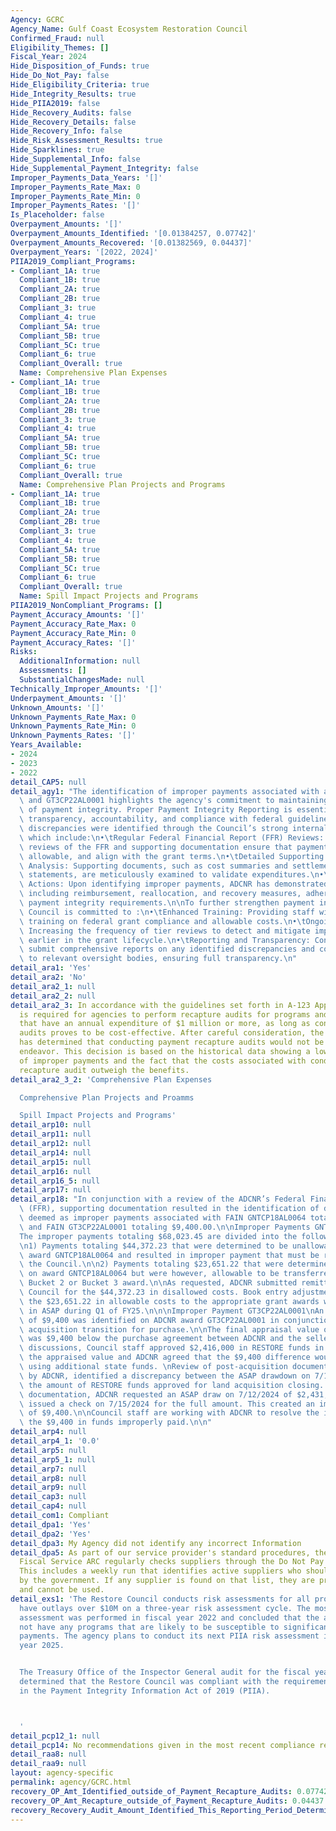 ```yaml
---
Agency: GCRC
Agency_Name: Gulf Coast Ecosystem Restoration Council
Confirmed_Fraud: null
Eligibility_Themes: []
Fiscal_Year: 2024
Hide_Disposition_of_Funds: true
Hide_Do_Not_Pay: false
Hide_Eligibility_Criteria: true
Hide_Integrity_Results: true
Hide_PIIA2019: false
Hide_Recovery_Audits: false
Hide_Recovery_Details: false
Hide_Recovery_Info: false
Hide_Risk_Assessment_Results: true
Hide_Sparklines: true
Hide_Supplemental_Info: false
Hide_Supplemental_Payment_Integrity: false
Improper_Payments_Data_Years: '[]'
Improper_Payments_Rate_Max: 0
Improper_Payments_Rate_Min: 0
Improper_Payments_Rates: '[]'
Is_Placeholder: false
Overpayment_Amounts: '[]'
Overpayment_Amounts_Identified: '[0.01384257, 0.07742]'
Overpayment_Amounts_Recovered: '[0.01382569, 0.04437]'
Overpayment_Years: '[2022, 2024]'
PIIA2019_Compliant_Programs:
- Compliant_1A: true
  Compliant_1B: true
  Compliant_2A: true
  Compliant_2B: true
  Compliant_3: true
  Compliant_4: true
  Compliant_5A: true
  Compliant_5B: true
  Compliant_5C: true
  Compliant_6: true
  Compliant_Overall: true
  Name: Comprehensive Plan Expenses
- Compliant_1A: true
  Compliant_1B: true
  Compliant_2A: true
  Compliant_2B: true
  Compliant_3: true
  Compliant_4: true
  Compliant_5A: true
  Compliant_5B: true
  Compliant_5C: true
  Compliant_6: true
  Compliant_Overall: true
  Name: Comprehensive Plan Projects and Programs
- Compliant_1A: true
  Compliant_1B: true
  Compliant_2A: true
  Compliant_2B: true
  Compliant_3: true
  Compliant_4: true
  Compliant_5A: true
  Compliant_5B: true
  Compliant_5C: true
  Compliant_6: true
  Compliant_Overall: true
  Name: Spill Impact Projects and Programs
PIIA2019_NonCompliant_Programs: []
Payment_Accuracy_Amounts: '[]'
Payment_Accuracy_Rate_Max: 0
Payment_Accuracy_Rate_Min: 0
Payment_Accuracy_Rates: '[]'
Risks:
  AdditionalInformation: null
  Assessments: []
  SubstantialChangesMade: null
Technically_Improper_Amounts: '[]'
Underpayment_Amounts: '[]'
Unknown_Amounts: '[]'
Unknown_Payments_Rate_Max: 0
Unknown_Payments_Rate_Min: 0
Unknown_Payments_Rates: '[]'
Years_Available:
- 2024
- 2023
- 2022
detail_CAP5: null
detail_agy1: "The identification of improper payments associated with awards GNTCP18AL0064\
  \ and GT3CP22AL0001 highlights the agency's commitment to maintaining rigorous standards\
  \ of payment integrity. Proper Payment Integrity Reporting is essential to uphold\
  \ transparency, accountability, and compliance with federal guidelines.\n\nThese\
  \ discrepancies were identified through the Council’s strong internal control mechanisms,\
  \ which include:\n•\tRegular Federal Financial Report (FFR) Reviews: Comprehensive\
  \ reviews of the FFR and supporting documentation ensure that payments are accurate,\
  \ allowable, and align with the grant terms.\n•\tDetailed Supporting Documentation\
  \ Analysis: Supporting documents, such as cost summaries and settlement closing\
  \ statements, are meticulously examined to validate expenditures.\n•\tPrompt Corrective\
  \ Actions: Upon identifying improper payments, ADCNR has demonstrated a swift response,\
  \ including reimbursement, reallocation, and recovery measures, adhering to federal\
  \ payment integrity requirements.\n\nTo further strengthen payment integrity, the\
  \ Council is committed to :\n•\tEnhanced Training: Providing staff with additional\
  \ training on federal grant compliance and allowable costs.\n•\tOngoing Monitoring:\
  \ Increasing the frequency of tier reviews to detect and mitigate improper payments\
  \ earlier in the grant lifecycle.\n•\tReporting and Transparency: Continuing to\
  \ submit comprehensive reports on any identified discrepancies and corrective actions\
  \ to relevant oversight bodies, ensuring full transparency.\n"
detail_ara1: 'Yes'
detail_ara2: 'No'
detail_ara2_1: null
detail_ara2_2: null
detail_ara2_3: In accordance with the guidelines set forth in A-123 Appendix C, it
  is required for agencies to perform recapture audits for programs and activities
  that have an annual expenditure of $1 million or more, as long as conducting such
  audits proves to be cost-effective. After careful consideration, the Restore Council
  has determined that conducting payment recapture audits would not be a cost-effective
  endeavor. This decision is based on the historical data showing a low occurrence
  of improper payments and the fact that the costs associated with conducting a formal
  recapture audit outweigh the benefits.
detail_ara2_3_2: 'Comprehensive Plan Expenses

  Comprehensive Plan Projects and Proamms

  Spill Impact Projects and Programs'
detail_arp10: null
detail_arp11: null
detail_arp12: null
detail_arp14: null
detail_arp15: null
detail_arp16: null
detail_arp16_5: null
detail_arp17: null
detail_arp18: "In conjunction with a review of the ADCNR’s Federal Financial Report\
  \ (FFR), supporting documentation resulted in the identification of disallowed costs,\
  \ deemed as improper payments associated with FAIN GNTCP18AL0064 totaling $68,023.45,\
  \ and FAIN GT3CP22AL0001 totaling $9,400.00.\n\nImproper Payments GNTCP18AL0064\n\
  The improper payments totaling $68,023.45 are divided into the following two categories:\n\
  \n1) Payments totaling $44,372.23 that were determined to be unallowable costs on\
  \ award GNTCP18AL0064 and resulted in improper payment that must be reimbursed to\
  \ the Council.\n\n2) Payments totaling $23,651.22 that were determined to be unallowable\
  \ on award GNTCP18AL0064 but were however, allowable to be transferred to a different\
  \ Bucket 2 or Bucket 3 award.\n\nAs requested, ADCNR submitted remittance to the\
  \ Council for the $44,372.23 in disallowed costs. Book entry adjustments to transfer\
  \ the $23,651.22 in allowable costs to the appropriate grant awards will be conducted\
  \ in ASAP during Q1 of FY25.\n\n\nImproper Payment GT3CP22AL0001\nAn improper payment\
  \ of $9,400 was identified on ADCNR award GT3CP22AL0001 in conjunction with a land\
  \ acquisition transition for purchase.\n\nThe final appraisal value of $2,416,000\
  \ was $9,400 below the purchase agreement between ADCNR and the seller. During pre-acquisition\
  \ discussions, Council staff approved $2,416,000 in RESTORE funds in alignment with\
  \ the appraised value and ADCNR agreed that the $9,400 difference would be paid\
  \ using additional state funds. \nReview of post-acquisition documentation provided\
  \ by ADCNR, identified a discrepancy between the ASAP drawdown on 7/12/2024 and\
  \ the amount of RESTORE funds approved for land acquisition closing. Based on the\
  \ documentation, ADCNR requested an ASAP draw on 7/12/2024 of $2,431,583.52 and\
  \ issued a check on 7/15/2024 for the full amount. This created an improper payment\
  \ of $9,400.\n\nCouncil staff are working with ADCNR to resolve the issue and recover\
  \ the $9,400 in funds improperly paid.\n\n"
detail_arp4: null
detail_arp4_1: '0.0'
detail_arp5: null
detail_arp5_1: null
detail_arp7: null
detail_arp8: null
detail_arp9: null
detail_cap3: null
detail_cap4: null
detail_com1: Compliant
detail_dpa1: 'Yes'
detail_dpa2: 'Yes'
detail_dpa3: My Agency did not identify any incorrect Information
detail_dpa5: As part of our service provider's standard procedures, the Bureau of
  Fiscal Service ARC regularly checks suppliers through the Do Not Pay (DNP) portal.
  This includes a weekly run that identifies active suppliers who should not be paid
  by the government. If any supplier is found on that list, they are promptly deactivated
  and cannot be used.
detail_exs1: 'The Restore Council conducts risk assessments for all programs that
  have outlays over $10M on a three-year risk assessment cycle. The most recent risk
  assessment was performed in fiscal year 2022 and concluded that the agency does
  not have any programs that are likely to be susceptible to significant improper
  payments. The agency plans to conduct its next PIIA risk assessment in the fiscal
  year 2025.


  The Treasury Office of the Inspector General audit for the fiscal year 2023 has
  determined that the Restore Council was compliant with the requirements outlined
  in the Payment Integrity Information Act of 2019 (PIIA).



  '
detail_pcp12_1: null
detail_pcp14: No recommendations given in the most recent compliance report
detail_raa8: null
detail_raa9: null
layout: agency-specific
permalink: agency/GCRC.html
recovery_OP_Amt_Identified_outside_of_Payment_Recapture_Audits: 0.07742
recovery_OP_Amt_Recapture_outside_of_Payment_Recapture_Audits: 0.04437
recovery_Recovery_Audit_Amount_Identified_This_Reporting_Period_Determined_Not_Collectable_Rate: 0.0
---
```


